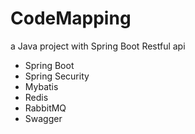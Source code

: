 # CodeMapping
  a Java project with Spring Boot Restful api

- Spring Boot
- Spring Security
- Mybatis
- Redis
- RabbitMQ
- Swagger
